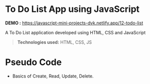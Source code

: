 # To Do List App using JavaScript

**DEMO :** https://javascript-mini-projects-dvk.netlify.app/12-todo-list

A To Do List application developed using HTML, CSS and JavaScript

> **Technologies used:** HTML, CSS, JS

# Pseudo Code

 - Basics of Create, Read, Update, Delete.